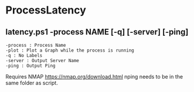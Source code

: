 # ProcessLatency
## latency.ps1 -process NAME [-q] [-server] [-ping]
```
-process : Process Name
-plot : Plot a Graph while the process is running
-q : No Labels
-server : Output Server Name
-ping : Output Ping
```

Requires NMAP https://nmap.org/download.html
nping needs to be in the same folder as script.
